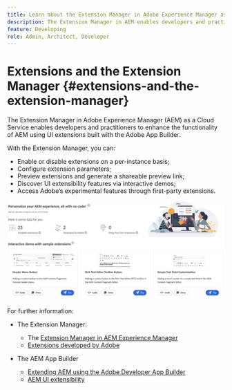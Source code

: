 ```yaml
---
title: Learn about the Extension Manager in Adobe Experience Manager as a Cloud Service
description: The Extension Manager in AEM enables developers and practitioners to enhance the functionality of AEM using extensions built with the App Builder.
feature: Developing
role: Admin, Architect, Developer
---
```


# Extensions and the Extension Manager {#extensions-and-the-extension-manager}

The Extension Manager in Adobe Experience Manager (AEM) as a Cloud Service enables developers and practitioners to enhance the functionality of AEM using UI extensions built with the Adobe App Builder.

With the Extension Manager, you can:

* Enable or disable extensions on a per-instance basis;
* Configure extension parameters;
* Preview extensions and generate a shareable preview link;
* Discover UI extensibility features via interactive demos;
* Access Adobe’s experimental features through first-party extensions.

![Extension Manager in AEM](/help/implementing/developing/extending/assets/homepage.png)

For further information:

* The Extension Manager:

  * The [Extension Manager in AEM Experience Manager](https://developer.adobe.com/uix/docs/extension-manager/)
  * [Extensions developed by Adobe](https://developer.adobe.com/uix/docs/extension-manager/extension-developed-by-adobe/)

* The AEM App Builder

  * [Extending AEM using the Adobe Developer App Builder](/help/implementing/developing/extending/app-builder/extending-aem-with-app-builder.md)
  * [AEM UI extensibility](https://experienceleague.adobe.com/en/docs/experience-manager-learn/cloud-service/developing/extensibility/ui/overview
  )